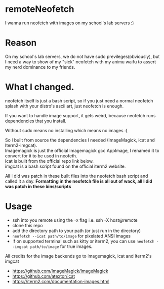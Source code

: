 # remoteNeofetch
I wanna run neofetch with images on my school's lab servers :)

# Reason
On my school's lab servers, we do not have sudo previleges(obviously), but I need a way to show of my "sick" neofetch with my animu waifu to assert my nerd dominance to my friends.

# What I changed.
neofetch itself is just a bash script, so if you just need a normal neofetch splash with your distro's ascii art, just neofetch is enough.

If you want to handle image support, it gets weird, because neofetch runs dependencies that you install.

Without sudo means no installing which means no images :(

So I built from source the dependencies I needed (ImageMagick, icat and Iterm2-imgcat). <br>
Imagemagick is just the official Imagemagick gcc AppImage, I renamed it to convert for it to be used in neofeth. <br>
icat is built from the official repo link below. <br>
imgcat is a bash script found on the official iterm2 website.

All I did was patch in these built files into the neofetch bash script and called it a day.
**Formatting in the neofetch file is all out of wack, all I did was patch in these bins/scripts**

# Usage
- ssh into you remote using the `-X` flag i.e. ssh -X host@remote
- clone this repo
- add the directory path to your path (or just run in the directory)
- `neofetch --icat path/to/image` for pixelated ANSI images
- If on supported terminal such as kitty or iterm2, you can use `neofetch --imgcat path/to/image` for true images.

All credits for the image backends go to Imagemagick, icat and Iterm2's imgcat
- https://github.com/ImageMagick/ImageMagick
- https://github.com/atextor/icat
- https://iterm2.com/documentation-images.html
